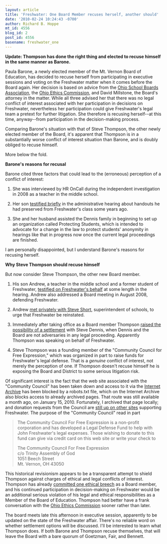 ```yaml
---
layout: article
title: 'Freshwater: One Board Member recuses herself, another should'
date: '2010-02-24 10:24:43 -0700'
author: Richard B. Hoppe
mt_id: 4556
blog_id: 2
post_id: 4556
basename: freshwater_one
---
```

**Update: Thompson has done the right thing and elected to recuse himself in the same manner as Barone.**

Paula Barone, a newly elected member of the Mt. Vernon Board of Education, has decided to recuse herself from participating in executive sessions and voting on the Freshwater matter when it comes before the Board again.  Her decision is based on advice from the [Ohio School Boards Association](http://www.osba-ohio.org/), the [Ohio Ethics Commission](http://www.ethics.ohio.gov/), and David Millstone, the Board's attorney in the matter.  While all three advised her that there was no legal conflict of interest associated with her participation in decisions on Freshwater, nevertheless her participation could give Freshwater's legal team a pretext for further litigation.  She therefore is recusing herself--at this time, anyway--from participation in the decision-making process.

Comparing Barone's situation with that of Steve Thompson, the other newly elected member of the Board, it's apparent that Thompson is in a substantially worse conflict of interest situation than Barone, and is doubly obliged to recuse himself.

More below the fold.

**Barone's reasons for recusal**

Barone cited three factors that could lead to the (erroneous) perception of a conflict of interest:


1.  She was interviewed by HR OnCall during the independent investigation in 2008 as a teacher in the middle school.

2.  Her son [testified briefly](http://pandasthumb.org/archives/2009/01/freshwater-day-3.html) in the administrative hearing about handouts he had preserved from Freshwater's class some years ago.

3.  She and her husband assisted the Dennis family in beginning to set up an organization called Protecting Students, which is intended to advocate for a change in the law to protect students' anonymity in hearings like that in progress now once the current legal proceedings are finished.

I am personally disappointed, but I understand Barone's reasons for recusing herself.

**Why Steve Thompson should recuse himself**

But now consider Steve Thompson, the other new Board member.  

1.  His son Andrew, a teacher in the middle school and a former student of Freshwater, [testified on Freshwater's behalf](http://pandasthumb.org/archives/2009/04/freshwater-day-12.html) at some length in the hearing.  Andrew also addressed a Board meeting in August 2008, defending Freshwater.

2.  Andrew [met privately with Steve Short](http://pandasthumb.org/archives/2009/04/freshwater-day-12.html), superintendent of schools, to urge that Freshwater be reinstated.

3.  Immediately after taking office as a Board member Thompson [raised the possibility of a settlement](http://pandasthumb.org/archives/2010/01/freshwater-day-13.html) with Steve Dennis, when Dennis and the Board are not adversaries in any legal proceeding.  Apparently Thompson was speaking on behalf of Freshwater.

4.  Steve Thompson was a founding member of the "Community Council for Free Expression," which was organized in part to raise funds for Freshwater's legal defense.  That is a _genuine_ conflict of interest, not merely the perception of one.  If Thompson doesn't recuse himself he is exposing the Board and District to some serious litigation risk.

Of significant interest is the fact that the web site associated with the "Community Council" has been taken down and access to it via the [Internet Archive](http://www.archive.org/web/web.php) has been blocked by a robots.txt file, which on the Internet Archive also blocks access to already archived pages.  That route was still available a month ago, on January 15, 2010.  Fortunately, I archived that page locally; and donation requests from the Council are [still up on other sites](http://supportfreshwater.com/howtohelp.html) supporting Freshwater.  The purpose of the "Community Council" read in part

> The Community Council For Free Expression is a non-profit corporation and has developed a Legal Defense Fund to help with John Freshwater's legal expenses. Those wishing to donate to this fund can give via credit card on this web site or write your check to
> 
> The Community Council For Free Expression  
> c/o Trinity Assembly of God  
> 1051 Beech Street  
> Mt. Vernon, OH 43050

This historical revisionism appears to be a transparent attempt to shield Thompson against charges of ethical and legal conflicts of interest.  Thompson has already [committed one ethical breech](http://pandasthumb.org/archives/2010/01/freshwater-day-13.html) as a Board member, and his continued participation in decision-making on Freshwater would be an additional serious violation of his legal and ethical responsibilities as a Member of the Board of Education.  Thompson had better have a frank conversation with the [Ohio Ethics Commission](http://www.ethics.ohio.gov/) sooner rather than later.

The board meets late this afternoon in executive session, apparently to be updated on the state of the Freshwater affair.  There's no reliable word on whether settlement options will be discussed.  I'll be interested to learn what Thompson does.  If both Barone and Thompson recuse themselves, that will leave the Board with a bare quorum of Goetzman, Fair, and Bennett.
